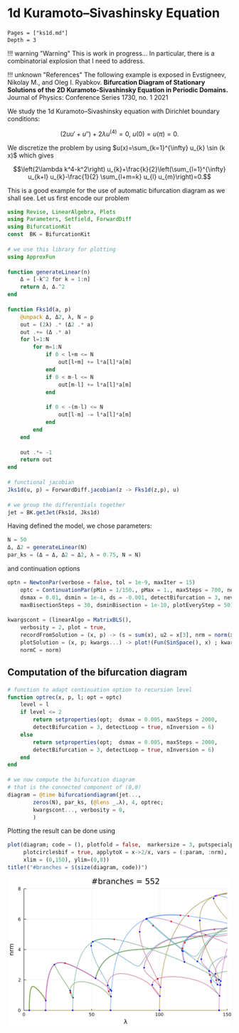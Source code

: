 # 1d Kuramoto–Sivashinsky Equation

```@contents
Pages = ["ks1d.md"]
Depth = 3
```

!!! warning "Warning"
    This is work in progress... In particular, there is a combinatorial explosion that I need to address.

!!! unknown "References"
    The following example is exposed in Evstigneev, Nikolay M., and Oleg I. Ryabkov. **Bifurcation Diagram of Stationary Solutions of the 2D Kuramoto-Sivashinsky Equation in Periodic Domains.** Journal of Physics: Conference Series 1730, no. 1 2021

We study the 1d Kuramoto–Sivashinsky equation with Dirichlet boundary conditions:

$$\left(2 u u'+ u''\right)+2\lambda u^{(4)}=0,\ u(0)=u(\pi)=0.$$

We discretize the problem by using $u(x)=\sum_{k=1}^{\infty} u_{k} \sin (k x)$ which gives

$$\left(2\lambda k^4-k^2\right) u_{k}+\frac{k}{2}\left(\sum_{l=1}^{\infty} u_{k+l} u_{k}-\frac{1}{2} \sum_{l+m=k} u_{l} u_{m}\right)=0.$$

This is a good example for the use of automatic bifurcation diagram as we shall see. Let us first encode our problem

```julia
using Revise, LinearAlgebra, Plots
using Parameters, Setfield, ForwardDiff
using BifurcationKit
const  BK = BifurcationKit

# we use this library for plotting
using ApproxFun

function generateLinear(n)
	Δ = [-k^2 for k = 1:n]
	return Δ, Δ.^2
end

function Fks1d(a, p)
	@unpack Δ, Δ2, λ, N = p
	out = (2λ) .* (Δ2 .* a)
	out .+= (Δ .* a)
	for l=1:N
		for m=1:N
			if 0 < l+m <= N
				out[l+m] += l*a[l]*a[m]
			end
			if 0 < m-l <= N
				out[m-l] += l*a[l]*a[m]
			end

			if 0 < -(m-l) <= N
				out[l-m] -= l*a[l]*a[m]
			end
		end
	end

	out .*= -1
	return out
end

# functional jacobian
Jks1d(u, p) = ForwardDiff.jacobian(z -> Fks1d(z,p), u)

# we group the differentials together
jet = BK.getJet(Fks1d, Jks1d)
```

Having defined the model, we chose parameters:

```julia
N = 50
Δ, Δ2 = generateLinear(N)
par_ks = (Δ = Δ, Δ2 = Δ2, λ = 0.75, N = N)
```

and continuation options

```julia
optn = NewtonPar(verbose = false, tol = 1e-9, maxIter = 15)
	optc = ContinuationPar(pMin = 1/150., pMax = 1., maxSteps = 700, newtonOptions = optn,
	dsmax = 0.01, dsmin = 1e-4, ds = -0.001, detectBifurcation = 3, nev = N, nInversion = 8,
	maxBisectionSteps = 30, dsminBisection = 1e-10, plotEveryStep = 50)

kwargscont = (linearAlgo = MatrixBLS(),
	verbosity = 2, plot = true,
	recordFromSolution = (x, p) -> (s = sum(x), u2 = x[3], nrm = norm(x)),
	plotSolution = (x, p; kwargs...) -> plot!(Fun(SinSpace(), x) ; kwargs...),
	normC = norm)
```

## Computation of the bifurcation diagram

```julia
# function to adapt continuation option to recursion level
function optrec(x, p, l; opt = optc)
	level = l
	if level <= 2
		return setproperties(opt;  dsmax = 0.005, maxSteps = 2000, 
		detectBifurcation = 3, detectLoop = true, nInversion = 6)
	else
		return setproperties(opt;  dsmax = 0.005, maxSteps = 2000, 
		detectBifurcation = 3, detectLoop = true, nInversion = 6)
	end
end

# we now compute the bifurcation diagram
# that is the connected component of (0,0)
diagram = @time bifurcationdiagram(jet...,
		zeros(N), par_ks, (@lens _.λ), 4, optrec;
		kwargscont..., verbosity = 0,
		)
```

Plotting the result can be done using

```julia
plot(diagram; code = (), plotfold = false,  markersize = 3, putspecialptlegend = false,
	 plotcirclesbif = true, applytoX = x->2/x, vars = (:param, :nrm), 
	 xlim = (0,150), ylim=(0,8))
title!("#branches = $(size(diagram, code))")
```

![](ks1d-1.png)
